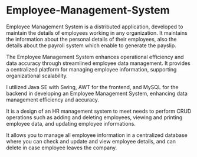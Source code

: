 # Employee-Management-System

Employee Management System is a distributed application, developed to maintain the details of employees working in any organization. It maintains the information about the personal details of their employees, also the details about the payroll system which enable to generate the payslip.

The Employee Management System enhances operational efficiency and data accuracy through streamlined employee data management. It provides a centralized platform for managing employee information, supporting organizational scalability.

I utilized Java SE with Swing, AWT for the frontend, and MySQL for the backend in developing an Employee Management System, enhancing data management efficiency and accuracy.

It is a design of an HR management system to meet needs to perform CRUD operations such as adding and deleting employees, viewing and printing employee data, and updating employee informations.

It allows you to manage all employee information in a centralized database where you can check and update and view employee details, and can delete in case employee leaves the company.


